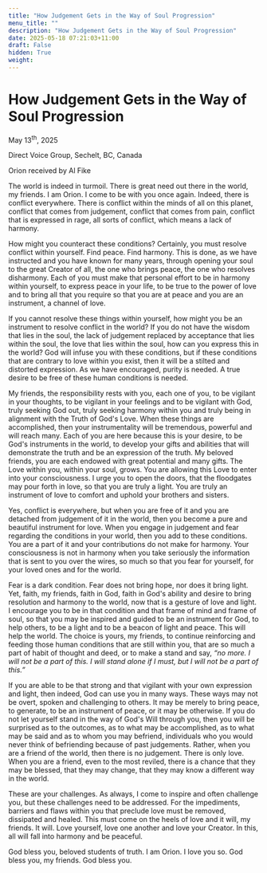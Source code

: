 ```yaml
---
title: "How Judgement Gets in the Way of Soul Progression"
menu_title: ""
description: "How Judgement Gets in the Way of Soul Progression"
date: 2025-05-18 07:21:03+11:00
draft: False
hidden: True
weight:
---
```

# How Judgement Gets in the Way of Soul Progression

May 13<sup>th</sup>, 2025

Direct Voice Group, Sechelt, BC, Canada

Orion received by Al Fike

The world is indeed in turmoil. There is great need out there in the world, my friends. I am Orion. I come to be with you once again. Indeed, there is conflict everywhere. There is conflict within the minds of all on this planet, conflict that comes from judgement, conflict that comes from pain, conflict that is expressed in rage, all sorts of conflict, which means a lack of harmony.

How might you counteract these conditions? Certainly, you must resolve conflict within yourself. Find peace. Find harmony. This is done, as we have instructed and you have known for many years, through opening your soul to the great Creator of all, the one who brings peace, the one who resolves disharmony. Each of you must make that personal effort to be in harmony within yourself, to express peace in your life, to be true to the power of love and to bring all that you require so that you are at peace and you are an instrument, a channel of love.

If you cannot resolve these things within yourself, how might you be an instrument to resolve conflict in the world? If you do not have the wisdom that lies in the soul, the lack of judgement replaced by acceptance that lies within the soul, the love that lies within the soul, how can you express this in the world? God will infuse you with these conditions, but if these conditions that are contrary to love within you exist, then it will be a stilted and distorted expression. As we have encouraged, purity is needed. A true desire to be free of these human conditions is needed.

My friends, the responsibility rests with you, each one of you, to be vigilant in your thoughts, to be vigilant in your feelings and to be vigilant with God, truly seeking God out, truly seeking harmony within you and truly being in alignment with the Truth of God's Love. When these things are accomplished, then your instrumentality will be tremendous, powerful and will reach many. Each of you are here because this is your desire, to be God's instruments in the world, to develop your gifts and abilities that will demonstrate the truth and be an expression of the truth. My beloved friends, you are each endowed with great potential and many gifts. The Love within you, within your soul, grows. You are allowing this Love to enter into your consciousness. I urge you to open the doors, that the floodgates may pour forth in love, so that you are truly a light. You are truly an instrument of love to comfort and uphold your brothers and sisters.

Yes, conflict is everywhere, but when you are free of it and you are detached from judgement of it in the world, then you become a pure and beautiful instrument for love. When you engage in judgement and fear regarding the conditions in your world, then you add to these conditions. You are a part of it and your contributions do not make for harmony. Your consciousness is not in harmony when you take seriously the information that is sent to you over the wires, so much so that you fear for yourself, for your loved ones and for the world.

Fear is a dark condition. Fear does not bring hope, nor does it bring light. Yet, faith, my friends, faith in God, faith in God's ability and desire to bring resolution and harmony to the world, now that is a gesture of love and light. I encourage you to be in that condition and that frame of mind and frame of soul, so that you may be inspired and guided to be an instrument for God, to help others, to be a light and to be a beacon of light and peace. This will help the world. The choice is yours, my friends, to continue reinforcing and feeding those human conditions that are still within you, that are so much a part of habit of thought and deed, or to make a stand and say, *“no more. I will not be a part of this. I will stand alone if I must, but I will not be a part of this.”*

If you are able to be that strong and that vigilant with your own expression and light, then indeed, God can use you in many ways. These ways may not be overt, spoken and challenging to others. It may be merely to bring peace, to generate, to be an instrument of peace, or it may be otherwise. If you do not let yourself stand in the way of God's Will through you, then you will be surprised as to the outcomes, as to what may be accomplished, as to what may be said and as to whom you may befriend, individuals who you would never think of befriending because of past judgements. Rather, when you are a friend of the world, then there is no judgement. There is only love. When you are a friend, even to the most reviled, there is a chance that they may be blessed, that they may change, that they may know a different way in the world.

These are your challenges. As always, I come to inspire and often challenge you, but these challenges need to be addressed. For the impediments, barriers and flaws within you that preclude love must be removed, dissipated and healed. This must come on the heels of love and it will, my friends. It will. Love yourself, love one another and love your Creator. In this, all will fall into harmony and be peaceful.

God bless you, beloved students of truth. I am Orion. I love you so. God bless you, my friends. God bless you.
